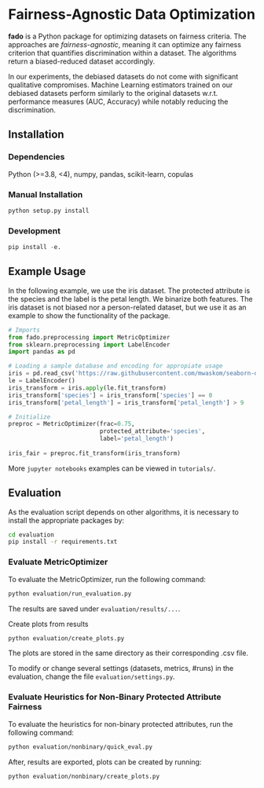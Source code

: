 # Fairness-Agnostic Data Optimization
**fado** is a Python package for optimizing datasets on fairness criteria.
The approaches are _fairness-agnostic_, meaning it can optimize any fairness
criterion that quantifies discrimination within a dataset.
The algorithms return a biased-reduced dataset accordingly.

In our experiments, the debiased datasets do not come with significant
qualitative compromises. Machine Learning estimators trained on our debiased datasets
perform similarly to the original datasets w.r.t. performance measures (AUC, Accuracy)
while notably reducing the discrimination.

## Installation

### Dependencies
Python (>=3.8, <4), numpy, pandas, scikit-learn, copulas

### Manual Installation

```bash
python setup.py install
```

### Development

```python
pip install -e.
```

## Example Usage

In the following example, we use the iris dataset. The protected attribute
is the species and the label is the petal length. We binarize both features.
The iris dataset is not biased nor a person-related dataset, but we use it as
an example to show the functionality of the package.

```python
# Imports
from fado.preprocessing import MetricOptimizer
from sklearn.preprocessing import LabelEncoder
import pandas as pd

# Loading a sample database and encoding for appropiate usage
iris = pd.read_csv('https://raw.githubusercontent.com/mwaskom/seaborn-data/master/iris.csv')
le = LabelEncoder()
iris_transform = iris.apply(le.fit_transform)
iris_transform['species'] = iris_transform['species'] == 0
iris_transform['petal_length'] = iris_transform['petal_length'] > 9

# Initialize
preproc = MetricOptimizer(frac=0.75,
                          protected_attribute='species',
                          label='petal_length')
                          
iris_fair = preproc.fit_transform(iris_transform)
```

More ``jupyter notebooks`` examples can be viewed in ``tutorials/``.


## Evaluation

As the evaluation script depends on other algorithms, it is necessary to install the appropriate packages by:

```bash
cd evaluation
pip install -r requirements.txt
```

### Evaluate MetricOptimizer

To evaluate the MetricOptimizer, run the following command:

```bash
python evaluation/run_evaluation.py
```
The results are saved under ``evaluation/results/...``.

Create plots from results
```bash
python evaluation/create_plots.py
```
The plots are stored in the same directory as their corresponding .csv file.

To modify or change several settings (datasets, metrics, #runs) in the evaluation,
change the file ``evaluation/settings.py``.

### Evaluate Heuristics for Non-Binary Protected Attribute Fairness

To evaluate the heuristics for non-binary protected attributes, run the following command:
```bash
python evaluation/nonbinary/quick_eval.py
```

After, results are exported, plots can be created by running:
```bash
python evaluation/nonbinary/create_plots.py
```
